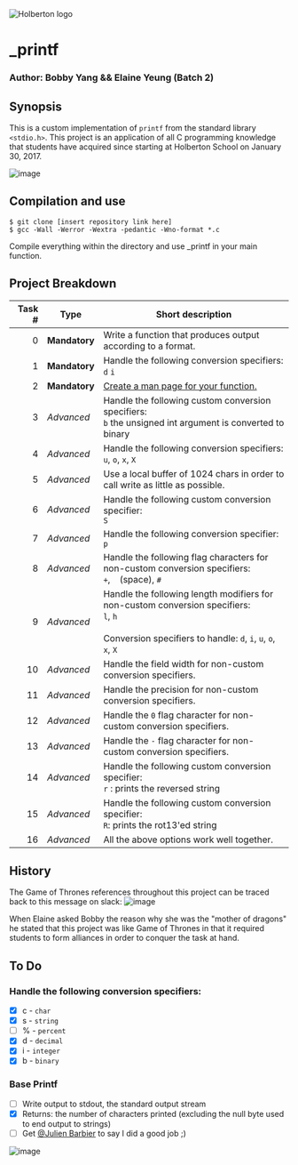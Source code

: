 <img src="https://www.holbertonschool.com/assets/holberton-logo-1cc451260ca3cd297def53f2250a9794810667c7ca7b5fa5879a569a457bf16f.png" alt="Holberton logo">

# _printf

### Author: Bobby Yang && Elaine Yeung (Batch 2)

## Synopsis
This is a custom implementation of `printf` from the standard library `<stdio.h>`. This project is an application of all C programming knowledge that students have acquired since starting at Holberton School on January 30, 2017.

![image](https://cloud.githubusercontent.com/assets/23224088/24168852/ea80a146-0e38-11e7-881c-97735fbb91c7.jpg)

## Compilation and use

```
$ git clone [insert repository link here]
$ gcc -Wall -Werror -Wextra -pedantic -Wno-format *.c
```
Compile everything within the directory and use _printf in your main function.

## Project Breakdown
| Task # | Type | Short description |
| ---: | --- | --- |
|0 | **Mandatory**     | Write a function that produces output according to a format. |
|1 | **Mandatory**     | Handle the following conversion specifiers: `d` `i` |
|2 | **Mandatory** | [Create a man page for your function.](./man_3_printf)
|3 | *Advanced* | Handle the following custom conversion specifiers: <br>`b` the unsigned int argument is converted to binary |
|4 | *Advanced* | Handle the following conversion specifiers: <br> `u`, `o`, `x`, `X`|
|5 | *Advanced* | Use a local buffer of 1024 chars in order to call write as little as possible.|
|6 | *Advanced* | Handle the following custom conversion specifier: <br>`S` |
|7 | *Advanced* | Handle the following conversion specifier: <br>`p`|
|8 | *Advanced* |Handle the following flag characters for non-custom conversion specifiers:<br>`+`, ` ` (space), `#` |
|9 | *Advanced* |Handle the following length modifiers for non-custom conversion specifiers:<br>`l`, `h`<br><br>Conversion specifiers to handle: `d`, `i`, `u`, `o`, `x`, `X` |
|10 | *Advanced* |Handle the field width for non-custom conversion specifiers. |
|11 | *Advanced* | Handle the precision for non-custom conversion specifiers. |
|12 | *Advanced* | Handle the `0` flag character for non-custom conversion specifiers.|
|13 | *Advanced* | Handle the `-` flag character for non-custom conversion specifiers.|
|14 | *Advanced* |Handle the following custom conversion specifier:<br>`r` : prints the reversed string |
|15 | *Advanced* |Handle the following custom conversion specifier:<br>`R`: prints the rot13'ed string |
|16 | *Advanced* |All the above options work well together. |

## History
The Game of Thrones references throughout this project can be traced back to this message on slack:
![image](https://cloud.githubusercontent.com/assets/23224088/24180640/43ada0a4-0e73-11e7-8ee3-95a78aa7da2f.png)

When Elaine asked Bobby the reason why she was the "mother of dragons" he stated that this project was like Game of Thrones in that it required students to form alliances in order to conquer the task at hand. 

## To Do
### Handle the following conversion specifiers:
- [x] c - `char`
- [x] s - `string`
- [ ] % - `percent`
- [x] d - `decimal`
- [x] i - `integer`
- [x] b - `binary`

### Base Printf
- [ ] Write output to stdout, the standard output stream
- [x] Returns: the number of characters printed (excluding the null byte used to end output to strings)
- [ ] Get [@Julien Barbier](https://github.com/jbarbier) to say I did a good job ;)

![image](https://cloud.githubusercontent.com/assets/23224088/24182203/55307342-0e7d-11e7-85cc-22c9189f8d13.jpg)